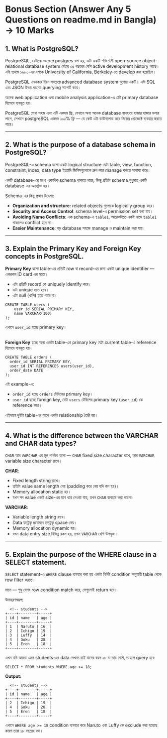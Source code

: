 # Bonus Section (Answer Any 5 Questions on readme.md in Bangla) → 10 Marks

## 1. What is PostgreSQL?

PostgreSQL, যেটাকে সংক্ষেপে postgres বলা হয়, এটা একটি শক্তিশালী open-source object-relational database system যেটার ৩৫ বছরের বেশি active development history আছে। এটা প্রথমে ১৯৮০-এর দশকে University of California, Berkeley-তে develop করা হয়েছিল।

PostgreSQL এখনকার দিনে সবচেয়ে advanced database system গুলোর একটি। এটা SQL এবং JSON উভয় ধরনের querying সাপোর্ট করে।

অনেক web application এবং mobile analysis application-এ এটি primary database হিসেবে ব্যবহৃত হয়।

PostgreSQL শেখা সহজ এবং এটি একদম ফ্রি, যেখানে অন্য অনেক database ব্যবহারে হাজার হাজার ডলার লাগে, সেখানে postgreSQL একদম ১০০% ফ্রি — যে কেউ এটা ডাউনলোড করে নিজের প্রোজেক্টে ব্যবহার করতে পারে।

---

## 2. What is the purpose of a database schema in PostgreSQL?

PostgreSQL-এ schema হলো একটা logical structure যেটা table, view, function, constraint, index, data type ইত্যাদি জিনিসগুলোকে গ্রুপ করে manage করতে সাহায্য করে।

একটি database-এর মধ্যে একাধিক schema থাকতে পারে, কিন্তু প্রতিটা schema শুধুমাত্র একটি database-এর অন্তর্ভুক্ত হয়।

Schema-এর কিছু প্রধান উদ্দেশ্য:

* **Organization and structure**: related objects গুলোকে logically group করে।
* **Security and Access Control**: schema level-এ permission set করা যায়।
* **Avoiding Name Conflicts**: এক schema-এ `table1`, আরেকটাতে একই নামে `table1` থাকলেও conflict হবে না।
* **Easier Maintenance**: বড় database সহজে manage ও maintain করা যায়।

---

## 3. Explain the Primary Key and Foreign Key concepts in PostgreSQL.

**Primary Key** হলো table-এর প্রতিটি row বা record-এর জন্য একটা unique identifier — একরকম ID card এর মতো।

* এটা প্রতিটি record কে uniquely identify করে।
* এটা unique হতে হবে।
* এটা null (খালি) হতে পারে না।

```
CREATE TABLE users (
    user_id SERIAL PRIMARY KEY,
    name VARCHAR(100)
);
```

এখানে `user_id` হচ্ছে primary key।

</br>**Foreign Key** হচ্ছে অন্য একটা table-এর primary key যেটা current table-এ reference হিসেবে ব্যবহৃত হয়।

```
CREATE TABLE orders (
  order_id SERIAL PRIMARY KEY,
  user_id INT REFERENCES users(user_id),
  order_date DATE
);
```

এই example-এ:

* `order_id` হচ্ছে `orders` টেবিলের primary key।
* `user_id` হচ্ছে foreign key, যেটা `users` টেবিলের primary key (`user_id`) কে reference করে।

এইভাবে দুইটা table-এর মাঝে একটা relationship তৈরি হয়।

---

## 4. What is the difference between the VARCHAR and CHAR data types?

`CHAR` আর `VARCHAR` এর মূল পার্থক্য হলো — `CHAR` fixed size character রাখে, আর `VARCHAR` variable size character রাখে।

**CHAR**:

* Fixed length string রাখে।
* প্রতিটা value same length নেয় (padding করে নেয় যদি কম হয়)।
* Memory allocation static হয়।
* যখন সব value একই size-এর হবে ধরে নেওয়া যায়, তখন `CHAR` ব্যবহার করা ভালো।

**VARCHAR**:

* Variable length string রাখে।
* Data যতটুকু প্রয়োজন ততটুকু space নেয়।
* Memory allocation dynamic হয়।
* যখন data entry size বিভিন্ন রকম হয়, তখন `VARCHAR` বেশি উপযুক্ত।

---

## 5. Explain the purpose of the WHERE clause in a SELECT statement.

`SELECT` statement-এ `WHERE` clause ব্যবহার করা হয় একটা নির্দিষ্ট condition অনুযায়ী table থেকে row filter করতে।

মানে — শুধু যেসব row condition match করে, সেগুলোই return হবে।

উদাহরণস্বরূপ:

```
  <!-- students -->
+----+--------+-----+
| id | name   | age |
+----+--------+-----+
| 1  | Naruto | 16  |
| 2  | Ichigo | 19  |
| 3  | Luffy  | 14  |
| 4  | Goku   | 28  |
| 5  | Eren   | 18  |
+----+--------+-----+
```

এখন যদি আমরা এমন students-এর data দেখতে চাই যাদের বয়স ১৮ বা তার বেশি, তাহলে query হবে:

```
SELECT * FROM students WHERE age >= 18;
```

**Output:**

```
  <!-- students -->
+----+--------+-----+
| id | name   | age |
+----+--------+-----+
| 2  | Ichigo | 19  |
| 4  | Goku   | 28  |
| 5  | Eren   | 18  |
+----+--------+-----+
```

এখানে `WHERE age >= 18` condition ব্যবহার করে Naruto এবং Luffy কে exclude করা হয়েছে কারণ তারা ১৮ বছরের কম।